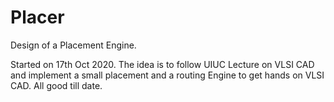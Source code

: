 # Placer
Design of a Placement Engine.

Started on 17th Oct 2020. The idea is to follow UIUC Lecture on VLSI CAD and implement a small placement and a routing Engine to get hands on VLSI CAD.
All good till date.

